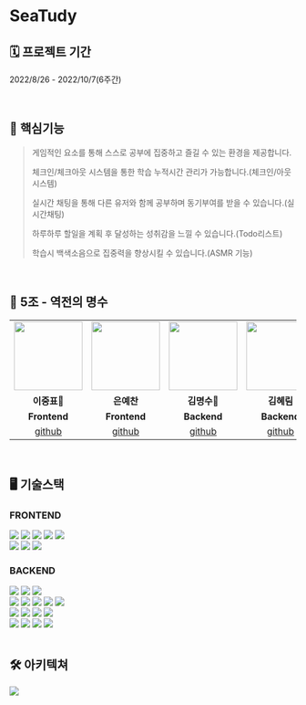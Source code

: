# SeaTudy

## 🗓 프로젝트 기간
2022/8/26 - 2022/10/7(6주간)

<br>

## 📌 핵심기능

> 게임적인 요소를 통해 스스로 공부에 집중하고 즐길 수 있는 환경을 제공합니다.
>
> 체크인/체크아웃 시스템을 통한 학습 누적시간 관리가 가능합니다.(체크인/아웃 시스템)
>
> 실시간 채팅을 통해 다른 유저와 함께 공부하며 동기부여를 받을 수 있습니다.(실시간채팅)
>
> 하루하루 할일을 계획 후 달성하는 성취감을 느낄 수 있습니다.(Todo리스트)
>
> 학습시 백색소음으로 집중력을 향상시킬 수 있습니다.(ASMR 기능)

<br>

## 👥 5조 - 역전의 명수
<table>
  <tr>
    <td align="center"><a href="https://github.com/leejpsd" target='_blank'>
    <img src="https://s3.us-west-2.amazonaws.com/secure.notion-static.com/880a5be8-3da7-4c70-a3a7-e3ac7864b367/KakaoTalk_Photo_2022-10-01-07-16-22.png?X-Amz-Algorithm=AWS4-HMAC-SHA256&X-Amz-Content-Sha256=UNSIGNED-PAYLOAD&X-Amz-Credential=AKIAT73L2G45EIPT3X45%2F20220930%2Fus-west-2%2Fs3%2Faws4_request&X-Amz-Date=20220930T221639Z&X-Amz-Expires=86400&X-Amz-Signature=e8c156c59445f202932033348378b806ca99b7440db87b949fd19354b6ed51db&X-Amz-SignedHeaders=host&response-content-disposition=filename%20%3D%22KakaoTalk_Photo_2022-10-01-07-16-22.png%22&x-id=GetObject" width="120" height="120"></a></td>
    <td align="center"><a href="https://github.com/eunyechan" target='_blank'>
    <img src="https://s3.us-west-2.amazonaws.com/secure.notion-static.com/bffbbec9-6d6d-41d6-a830-7bab6f337e91/KakaoTalk_Photo_2022-09-27-18-09-04.png?X-Amz-Algorithm=AWS4-HMAC-SHA256&X-Amz-Content-Sha256=UNSIGNED-PAYLOAD&X-Amz-Credential=AKIAT73L2G45EIPT3X45%2F20220927%2Fus-west-2%2Fs3%2Faws4_request&X-Amz-Date=20220927T090934Z&X-Amz-Expires=86400&X-Amz-Signature=ef55e33c4f39c791a8dca7adea8196c8d95dc835ec3a7bf20e6a6fe2c787f11f&X-Amz-SignedHeaders=host&response-content-disposition=filename%20%3D%22KakaoTalk_Photo_2022-09-27-18-09-04.png%22&x-id=GetObject" width="120" height="120"></a></td>
    <td align="center"><a href="https://github.com/PaulKim330" target='_blank'>
    <img src="https://s3.us-west-2.amazonaws.com/secure.notion-static.com/a0b28a42-d8f3-45bb-8505-9b7ed80a6d66/KakaoTalk_Photo_2022-09-14-18-13-04.png?X-Amz-Algorithm=AWS4-HMAC-SHA256&X-Amz-Content-Sha256=UNSIGNED-PAYLOAD&X-Amz-Credential=AKIAT73L2G45EIPT3X45%2F20220927%2Fus-west-2%2Fs3%2Faws4_request&X-Amz-Date=20220927T085911Z&X-Amz-Expires=86400&X-Amz-Signature=88a17ffbec728aed973b9badfe6f1d6ce4099622405bebe9a8bc022c3cebf57e&X-Amz-SignedHeaders=host&response-content-disposition=filename%20%3D%22KakaoTalk_Photo_2022-09-14-18-13-04.png%22&x-id=GetObject" width="120" height="120"></a></td>
    <td align="center"><a href="https://github.com/hlim9022" target='_blank'>
    <img src="https://s3.us-west-2.amazonaws.com/secure.notion-static.com/cae3b6b4-33b4-4a62-82b6-3c7afc8cb463/KakaoTalk_Photo_2022-09-27-18-27-27.png?X-Amz-Algorithm=AWS4-HMAC-SHA256&X-Amz-Content-Sha256=UNSIGNED-PAYLOAD&X-Amz-Credential=AKIAT73L2G45EIPT3X45%2F20220927%2Fus-west-2%2Fs3%2Faws4_request&X-Amz-Date=20220927T092747Z&X-Amz-Expires=86400&X-Amz-Signature=7d336278bf3cf130a15b5fd2dc9055e57fd5bf82351b07f9cd2a1eb32455ce73&X-Amz-SignedHeaders=host&response-content-disposition=filename%20%3D%22KakaoTalk_Photo_2022-09-27-18-27-27.png%22&x-id=GetObject" width="120" height="120"></a></td>
    <td align="center"><a href="https://github.com/minjpark3" target='_blank'>
    <img src="https://s3.us-west-2.amazonaws.com/secure.notion-static.com/3f72fdc9-72d8-4214-8ad1-e6b19538817a/KakaoTalk_Photo_2022-09-14-18-09-46.png?X-Amz-Algorithm=AWS4-HMAC-SHA256&X-Amz-Content-Sha256=UNSIGNED-PAYLOAD&X-Amz-Credential=AKIAT73L2G45EIPT3X45%2F20220927%2Fus-west-2%2Fs3%2Faws4_request&X-Amz-Date=20220927T090021Z&X-Amz-Expires=86400&X-Amz-Signature=400caafe37cfcc2f4b670319d6e136ded4b15260e03fc52d504d119aef921be2&X-Amz-SignedHeaders=host&response-content-disposition=filename%20%3D%22KakaoTalk_Photo_2022-09-14-18-09-46.png%22&x-id=GetObject" width="120" height="120"></a></td>
    <td align="center"><a href="https://github.com/ghwo68" target='_blank'>
    <img src="https://s3.us-west-2.amazonaws.com/secure.notion-static.com/e8e27da9-de2e-439d-989d-244cbf8a5cc0/KakaoTalk_Photo_2022-09-27-18-11-51.png?X-Amz-Algorithm=AWS4-HMAC-SHA256&X-Amz-Content-Sha256=UNSIGNED-PAYLOAD&X-Amz-Credential=AKIAT73L2G45EIPT3X45%2F20220927%2Fus-west-2%2Fs3%2Faws4_request&X-Amz-Date=20220927T091211Z&X-Amz-Expires=86400&X-Amz-Signature=4bd683d6374a4eaf77d86bca64bc14936253f5ecc4d3fca1fb592422b6d4341e&X-Amz-SignedHeaders=host&response-content-disposition=filename%20%3D%22KakaoTalk_Photo_2022-09-27-18-11-51.png%22&x-id=GetObject" width="120" height="120"></a></td>
    </tr>  
<tr>
<tr>
    <td align="center"><strong>이중표🔸</strong></td>
    <td align="center"><strong>은예찬</strong></td>
    <td align="center"><strong>김명수🔸</strong></td>
    <td align="center"><strong>김혜림</strong></td>
    <td align="center"><strong>박민정</strong></td>
    <td align="center"><strong>이호재</strong></td>
</tr>
<tr>
    <td align="center"><b>Frontend</b></td>
    <td align="center"><b>Frontend</b></td>
    <td align="center"><b>Backend</b></td>
    <td align="center"><b>Backend</b></td>
    <td align="center"><b>Backend</b></td>
    <td align="center"><b>Backend</b></td>
</tr>
<tr>
    <td align="center"><a href="https://github.com/leejpsd" target='_blank'>github</a></td>
    <td align="center"><a href="https://github.com/eunyechan" target='_blank'>github</a></td>
    <td align="center"><a href="https://github.com/PaulKim330" target='_blank'>github</a></td>
    <td align="center"><a href="https://github.com/hlim9022" target='_blank'>github</a></td>
    <td align="center"><a href="https://github.com/minjpark3" target='_blank'>github</a></td>
    <td align="center"><a href="https://github.com/ghwo68" target='_blank'>github</a></td>
</tr>
</table>

<br>

## 🖥 기술스택

### FRONTEND
<div align='left'>
    <img src="https://img.shields.io/badge/react-282C34?style=for-the-badge&logo=react&logoColor=61DAFB">
    <img src="https://img.shields.io/badge/TypeScript-3178C5?style=for-the-badge&logo=TypeScript&logoColor=white">
    <img src="https://img.shields.io/badge/axios-5A29E4?style=for-the-badge&logo=axios&logoColor=white">
    <img src="https://img.shields.io/badge/Redux%20ToolKit-764ABC?style=for-the-badge&logo=redux&logoColor=white">
    <img src="https://img.shields.io/badge/Styled%20Componenets-DB7093?style=for-the-badge&logo=styled-components&logoColor=white">
    <br>
    <img src="https://img.shields.io/badge/Visual%20Studio-5C2D91?style=for-the-badge&logo=visual%20studio&logoColor=white">
    <img src="https://img.shields.io/badge/WebSocket-black?style=for-the-badge&logo=WebSocket&logoColor=white">
    <img src="https://img.shields.io/badge/Stomp-black?style=for-the-badge&logo=Stomp&logoColor=white">
    <br>
</div>


### BACKEND

<div align='left'>
    <img src="https://img.shields.io/badge/JAVA-007396?style=for-the-badge&logo=java&logoColor=white">
    <img src="https://img.shields.io/badge/Spring%20Boot-6DB33F?style=for-the-badge&logo=SpringBoot&logoColor=white">
    <img src="https://img.shields.io/badge/Spring%20Security-6DB33F?style=for-the-badge&logo=SpringSecurity&logoColor=white">
    <br>
    <img src="https://img.shields.io/badge/Intellij%20Ultimate-000000?style=for-the-badge&logo=intellij idea&logoColor=white">
    <img src="https://img.shields.io/badge/Swagger-25A162?style=for-the-badge&logo=Swagger&logoColor=white">
    <img src="https://img.shields.io/badge/Junit5-25A162?style=for-the-badge&logo=Junit5&logoColor=white">
    <img src="https://img.shields.io/badge/WebSocket-black?style=for-the-badge&logo=WebSocket&logoColor=white">
    <img src="https://img.shields.io/badge/Stomp-black?style=for-the-badge&logo=Stomp&logoColor=white">
    <br>
    <img src="https://img.shields.io/badge/MySQL-4479A1?style=for-the-badge&logo=MySQL&logoColor=white">
    <img src="https://img.shields.io/badge/Redis-DC382D?style=for-the-badge&logo=Redis&logoColor=white"/>
    <img src="https://img.shields.io/badge/NGINX-009639?style=for-the-badge&logo=NGINX&logoColor=white"/>
    <img src="https://img.shields.io/badge/GitHub%20Actions-2088FF?style=for-the-badge&logo=GitHubActions&logoColor=white"/>
    <br>
    <img src="https://img.shields.io/badge/Amazon%20EC2-232F3E?style=for-the-badge&logo=Amazon EC2&logoColor=FF9A00">
    <img src="https://img.shields.io/badge/AWS%20S3-232F3E?style=for-the-badge&logo=AmazonAWS&logoColor=FF9A00"/>
    <img src="https://img.shields.io/badge/AWS%20CodeDeploy-232F3E?style=for-the-badge&logo=AmazonAWS&logoColor=FF9A00"/>
    <img src="https://img.shields.io/badge/AWS%20RDS-232F3E?style=for-the-badge&logo=AmazonAWS&logoColor=FF9A00"/>
</div>

<br>


## 🛠 아키텍쳐
<img src="https://s3.us-west-2.amazonaws.com/secure.notion-static.com/07928ae0-08cc-454d-9acd-69fb35152349/BE_architecture-%E1%84%91%E1%85%A6%E1%84%8B%E1%85%B5%E1%84%8C%E1%85%B5-2_%282%29.jpg?X-Amz-Algorithm=AWS4-HMAC-SHA256&X-Amz-Content-Sha256=UNSIGNED-PAYLOAD&X-Amz-Credential=AKIAT73L2G45EIPT3X45%2F20221002%2Fus-west-2%2Fs3%2Faws4_request&X-Amz-Date=20221002T181908Z&X-Amz-Expires=86400&X-Amz-Signature=29a665d16151d9152d2984e0b19f4acdd743204d6c4a4970a63b5efbc1ecda1f&X-Amz-SignedHeaders=host&response-content-disposition=filename%20%3D%22BE_architecture-%25E1%2584%2591%25E1%2585%25A6%25E1%2584%258B%25E1%2585%25B5%25E1%2584%258C%25E1%2585%25B5-2%2520%282%29.jpg%22&x-id=GetObject">


